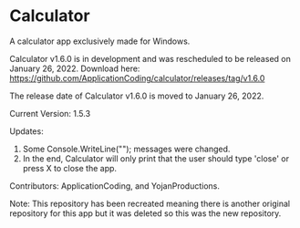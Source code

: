 # Calculator
A calculator app exclusively made for Windows.

Calculator v1.6.0 is in development and was rescheduled to be released on January 26, 2022.
Download here: https://github.com/ApplicationCoding/calculator/releases/tag/v1.6.0

The release date of Calculator v1.6.0 is moved to January 26, 2022.

Current Version: 1.5.3

Updates:
1. Some Console.WriteLine(""); messages were changed.
2. In the end, Calculator will only print that the user should type 'close' or press X to close the app.

Contributors: ApplicationCoding, and YojanProductions.

Note: This repository has been recreated meaning there is another original repository for this app but it was deleted so this was the new repository.

